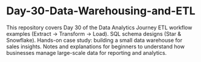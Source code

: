 # Day-30-Data-Warehousing-and-ETL
This repository covers Day 30 of the Data Analytics Journey ETL workflow examples (Extract → Transform → Load).  SQL schema designs (Star &amp; Snowflake).  Hands-on case study: building a small data warehouse for sales insights.  Notes and explanations for beginners to understand how businesses manage large-scale data for reporting and analytics.

